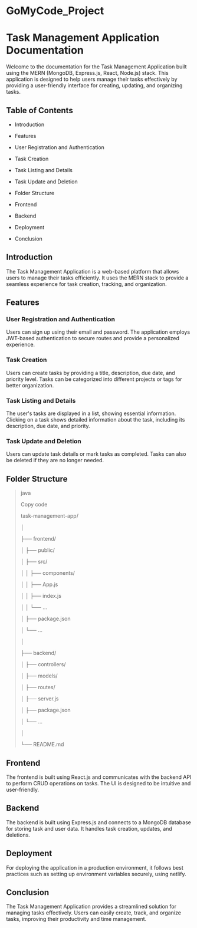 # GoMyCode_Project

# Task Management Application Documentation

Welcome to the documentation for the Task Management Application built
using the MERN (MongoDB, Express.js, React, Node.js) stack. This
application is designed to help users manage their tasks effectively by
providing a user-friendly interface for creating, updating, and
organizing tasks.

## **Table of Contents**

-   Introduction

-   Features

-   User Registration and Authentication

-   Task Creation

-   Task Listing and Details

-   Task Update and Deletion

-   Folder Structure

-   Frontend

-   Backend

-   Deployment

-   Conclusion

## **Introduction**

The Task Management Application is a web-based platform that allows
users to manage their tasks efficiently. It uses the MERN stack to
provide a seamless experience for task creation, tracking, and
organization.

## **Features**

### **User Registration and Authentication**

Users can sign up using their email and password. The application
employs JWT-based authentication to secure routes and provide a
personalized experience.

### **Task Creation**

Users can create tasks by providing a title, description, due date, and
priority level. Tasks can be categorized into different projects or tags
for better organization.

### **Task Listing and Details**

The user\'s tasks are displayed in a list, showing essential
information. Clicking on a task shows detailed information about the
task, including its description, due date, and priority.

### **Task Update and Deletion**

Users can update task details or mark tasks as completed. Tasks can also
be deleted if they are no longer needed.

## 

## **Folder Structure**

> java
>
> Copy code
>
> task-management-app/
>
> │
>
> ├── frontend/
>
> │ ├── public/
>
> │ ├── src/
>
> │ │ ├── components/
>
> │ │ ├── App.js
>
> │ │ ├── index.js
>
> │ │ └── \...
>
> │ ├── package.json
>
> │ └── \...
>
> │
>
> ├── backend/
>
> │ ├── controllers/
>
> │ ├── models/
>
> │ ├── routes/
>
> │ ├── server.js
>
> │ ├── package.json
>
> │ └── \...
>
> │
>
> └── README.md

## **Frontend**

The frontend is built using React.js and communicates with the backend
API to perform CRUD operations on tasks. The UI is designed to be
intuitive and user-friendly.

## 

## **Backend**

The backend is built using Express.js and connects to a MongoDB database
for storing task and user data. It handles task creation, updates, and
deletions.

## **Deployment**

For deploying the application in a production environment, it follows
best practices such as setting up environment variables securely, using
netlify.

## **Conclusion**

The Task Management Application provides a streamlined solution for
managing tasks effectively. Users can easily create, track, and organize
tasks, improving their productivity and time management.
